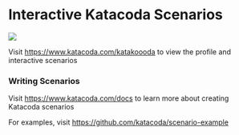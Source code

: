 # Interactive Katacoda Scenarios

[![](http://shields.katacoda.com/katacoda/katakoooda/count.svg)](https://www.katacoda.com/katakoooda "Get your profile on Katacoda.com")

Visit https://www.katacoda.com/katakoooda to view the profile and interactive scenarios

### Writing Scenarios
Visit https://www.katacoda.com/docs to learn more about creating Katacoda scenarios

For examples, visit https://github.com/katacoda/scenario-example
